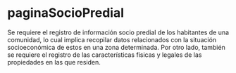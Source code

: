 # paginaSocioPredial
Se requiere el  registro  de  información  socio  predial  de  los  habitantes  de  una  comunidad,  lo  cual  implica recopilar datos relacionados con la situación socioeconómica de estos en una zona determinada. Por otro lado, también se requiere el registro de las características físicas y legales de las propiedades en las que residen.
